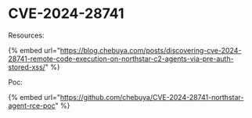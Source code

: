 # CVE-2024-28741

Resources:

{% embed url="https://blog.chebuya.com/posts/discovering-cve-2024-28741-remote-code-execution-on-northstar-c2-agents-via-pre-auth-stored-xss/" %}

Poc:

{% embed url="https://github.com/chebuya/CVE-2024-28741-northstar-agent-rce-poc" %}
